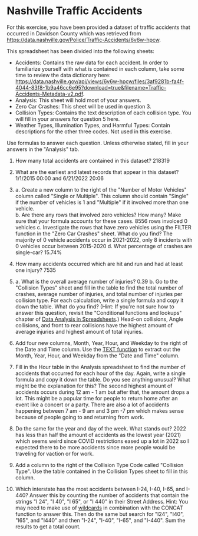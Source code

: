 # Nashville Traffic Accidents

For this exercise, you have been provided a dataset of traffic accidents that occurred in Davidson County which was retrieved from https://data.nashville.gov/Police/Traffic-Accidents/6v6w-hpcw. 

This spreadsheet has been divided into the following sheets:
* Accidents: Contains the raw data for each accident. In order to familiarize yourself with what is contained in each column, take some time to review the data dictionary here: https://data.nashville.gov/api/views/6v6w-hpcw/files/3af9281b-fa4f-4044-83f8-1b9a46cc6e95?download=true&filename=Traffic-Accidents-Metadata-v2.pdf.
* Analysis: This sheet will hold most of your answers.
* Zero Car Crashes: This sheet will be used in question 3.
* Collision Types: Contains the text description of each collision type. You will fill in your answers for question 5 here.
* Weather Types, Illumination Types, and Harmful Types: Contain descriptions for the other three codes. Not used in this exercise.

Use formulas to answer each question. Unless otherwise stated, fill in your answers in the "Analysis" tab.

1. How many total accidents are contained in this dataset? 218319

2. What are the earliest and latest records that appear in this dataset? 1/1/2015 00:00 and 6/21/2022 20:06


3. a. Create a new column to the right of the "Number of Motor Vehicles" column called "Single or Multiple". This column should contain "Single" if the number of vehicles is 1 and "Multiple" if it involved more than one vehicle.  
b. Are there any rows that involved zero vehicles? How many? Make sure that your formula accounts for these cases.  8556 rows involced 0 vehicles
c. Investigate the rows that have zero vehicles using the FILTER function in the "Zero Car Crashes" sheet. What do you find?  The majority of 0 vehicle accidents occur in 2021-2022, only 8 incidents with 0 vehicles occur between 2015-2020
d. What percentage of crashes are single-car? 15.74%

4. How many accidents occurred which are hit and run and had at least one injury? 7535

5. a. What is the overall average number of injuries?  0.39
b. Go to the "Collision Types" sheet and fill in the table to find the total number of crashes, average number of injuries, and total number of injuries per collision type. For each calculation, write a single formula and copy it down the table. What do you find? (Hint: If you're not sure how to answer this question, revisit the "Conditional functions and lookups" chapter of [Data Analysis in Spreadsheets](https://app.datacamp.com/learn/courses/data-analysis-in-spreadsheets).)
	Head-on collisions, Angle collisions, and front to rear collisions have the highest amount of average injuries and highest amount of total injuries. 

6. Add four new columns, Month, Year, Hour, and Weekday to the right of the Date and Time column. Use the [TEXT function](https://support.microsoft.com/en-us/office/text-function-20d5ac4d-7b94-49fd-bb38-93d29371225c) to extract out the Month, Year, Hour, and Weekday from the "Date and Time" column.  

7. Fill in the Hour table in the Analysis spreadsheet to find the number of accidents that occurred for each hour of the day. Again, write a single formula and copy it down the table. Do you see anything unusual? What might be the explanation for this? The second highest amount of accidents occurs during 12 am - 1 am but after that, the amount drops a lot. This might be a popular time for people to return home after an event like a concert or a party. There are also a lot of accidents happening between 7 am - 9 am and 3 pm -7 pm which makes sense because of people going to and returning from work. 

8. Do the same for the year and day of the week. What stands out? 2022 has less than half the amount of accidents as the lowest year (2021) which seems weird since COVID restrictions eased up a lot in 2022 so I expected there to be more accidents since more people would be traveling for vaction or for work. 

9. Add a column to the right of the Collision Type Code called "Collision Type". Use the table contained in the Collision Types sheet to fill in this column. 

10. Which interstate has the most accidents between I-24, I-40, I-65, and I-440? Answer this by counting the number of accidents that contain the strings "I 24", "I 40", "I 65", or "I 440" in their Street Address. Hint: You may need to make use of [wildcards](https://support.microsoft.com/en-us/office/using-wildcard-characters-in-searches-ef94362e-9999-4350-ad74-4d2371110adb) in combination with the CONCAT function to answer this. Then do the same but search for "I24", "I40", "I65", and "I440" and then "I-24", "I-40", "I-65", and "I-440". Sum the results to get a total count. 